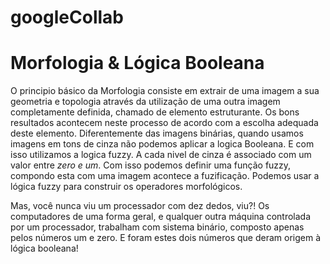 # googleCollab
# Morfologia & Lógica Booleana

O principio básico da Morfologia consiste em extrair de uma imagem a sua geometria e topologia através da utilização de uma outra imagem completamente definida, chamado de elemento estruturante. Os bons resultados acontecem neste processo de acordo com a escolha adequada deste elemento. Diferentemente das imagens binárias, quando usamos imagens em tons de cinza não podemos aplicar a logica Booleana. E com isso utilizamos a logica fuzzy. A cada nivel de cinza é associado com um valor entre *zero e um*. Com isso podemos definir uma função fuzzy, compondo esta com uma imagem acontece a fuzificação. Podemos usar a lógica fuzzy para construir os operadores morfológicos.

Mas, você nunca viu um processador com dez dedos, viu?! Os computadores de uma forma geral, e qualquer outra máquina controlada por um processador, trabalham com sistema binário, composto apenas pelos números um e zero. E foram estes dois números que deram origem à lógica booleana!
